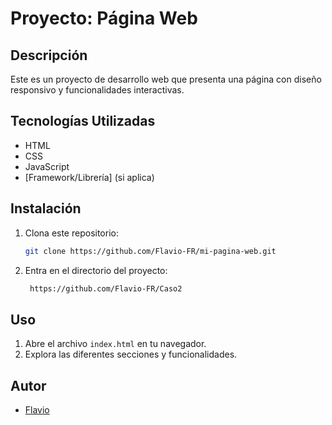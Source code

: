 # Proyecto:  Página Web

## Descripción
Este es un proyecto de desarrollo web que presenta una página con diseño responsivo y funcionalidades interactivas.

## Tecnologías Utilizadas
- HTML
- CSS
- JavaScript
- [Framework/Librería] (si aplica)

## Instalación
1. Clona este repositorio:
   ```bash
   git clone https://github.com/Flavio-FR/mi-pagina-web.git
   ```
2. Entra en el directorio del proyecto:
   ```bash
    https://github.com/Flavio-FR/Caso2
   ```


## Uso
1. Abre el archivo `index.html` en tu navegador.
2. Explora las diferentes secciones y funcionalidades.


## Autor
- [Flavio](https://github.com/Flavio-FR)

